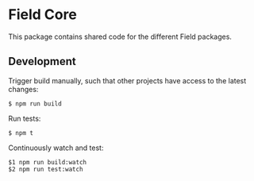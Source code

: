 # Field Core

This package contains shared code for the different Field packages.

## Development

Trigger build manually, such that other projects have access to the latest changes:

    $ npm run build 

Run tests:

    $ npm t

Continuously watch and test:

    $1 npm run build:watch
    $2 npm run test:watch
